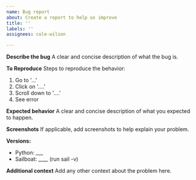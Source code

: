 ```yaml
---
name: Bug report
about: Create a report to help us improve
title: ''
labels: ''
assignees: cole-wilson

---
```


**Describe the bug**
A clear and concise description of what the bug is.

**To Reproduce**
Steps to reproduce the behavior:
1. Go to '...'
2. Click on '....'
3. Scroll down to '....'
4. See error

**Expected behavior**
A clear and concise description of what you expected to happen.

**Screenshots**
If applicable, add screenshots to help explain your problem.

**Versions:**
 - Python: ___
 - Sailboat: ____ (run sail -v)

**Additional context**
Add any other context about the problem here.
